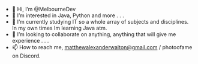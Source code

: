 - 👋 Hi, I’m @MelbourneDev
- 👀 I’m interested in Java, Python and more . . .
- 🌱 I’m currently studying IT so a whole array of subjects and disciplines. In my own times Im learning Java atm.
- 💞️ I’m looking to collaborate on anything, anything that will give me experience . . .
- 📫 How to reach me, matthewalexanderwalton@gmail.com / photoofame on Discord.

<!---
MelbourneDev/MelbourneDev is a ✨ special ✨ repository because its `README.md` (this file) appears on your GitHub profile.
You can click the Preview link to take a look at your changes.
--->
